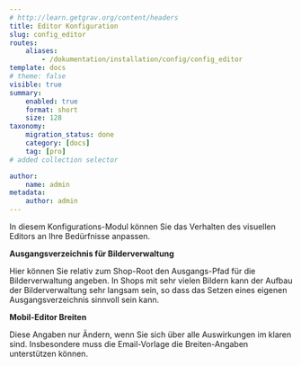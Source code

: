 ```yaml
---
# http://learn.getgrav.org/content/headers
title: Editor Konfiguration
slug: config_editor
routes:
    aliases:
        - /dokumentation/installation/config/config_editor
template: docs
# theme: false
visible: true
summary:
    enabled: true
    format: short
    size: 128
taxonomy:
    migration_status: done
    category: [docs]
    tag: [pro]
# added collection selector

author:
    name: admin
metadata:
    author: admin
---
```




In diesem Konfigurations-Modul können Sie das Verhalten des visuellen Editors an Ihre Bedürfnisse anpassen.

**Ausgangsverzeichnis für Bilderverwaltung**

Hier können Sie relativ zum Shop-Root den Ausgangs-Pfad für die Bilderverwaltung angeben. In Shops mit sehr vielen Bildern kann der Aufbau der Bilderverwaltung sehr langsam sein, so dass das Setzen eines eigenen Ausgangsverzeichnis sinnvoll sein kann.


**Mobil-Editor Breiten**

Diese Angaben nur Ändern, wenn Sie sich über alle Auswirkungen im klaren sind. Insbesondere muss die Email-Vorlage die Breiten-Angaben unterstützen können.